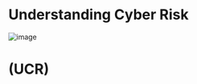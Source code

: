 # Understanding Cyber Risk
![image](https://user-images.githubusercontent.com/128914716/227725799-b531af7c-12cf-4a7a-ba17-61ffb680d3a1.png)
# (UCR)
